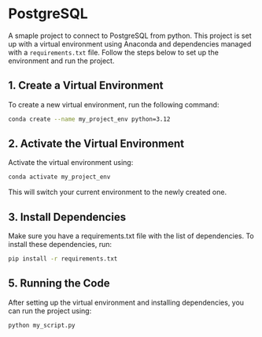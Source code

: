 # PostgreSQL 

A smaple project to connect to PostgreSQL from python. This project is set up with a virtual environment using Anaconda and dependencies managed with a `requirements.txt` file. Follow the steps below to set up the environment and run the project.

## 1. Create a Virtual Environment
To create a new virtual environment, run the following command:
```bash
conda create --name my_project_env python=3.12
```

## 2. Activate the Virtual Environment
Activate the virtual environment using:
```bash
conda activate my_project_env
```
This will switch your current environment to the newly created one.


## 3. Install Dependencies
Make sure you have a requirements.txt file with the list of dependencies. To install these dependencies, run:
```bash
pip install -r requirements.txt
```

## 5. Running the Code
After setting up the virtual environment and installing dependencies, you can run the project using:
```bash
python my_script.py
```
